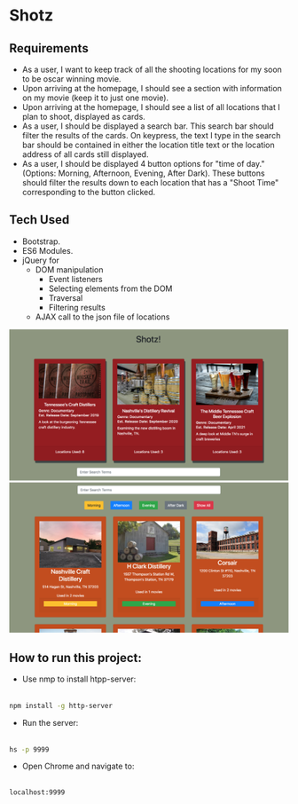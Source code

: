 # Shotz

## Requirements

- As a user, I want to keep track of all the shooting locations for my soon to be oscar winning movie.
- Upon arriving at the homepage, I should see a section with information on my movie (keep it to just one movie).
- Upon arriving at the homepage, I should see a list of all locations that I plan to shoot, displayed as cards.
- As a user, I should be displayed a search bar. This search bar should filter the results of the cards. On keypress, the text I type in the search bar should be contained in either the location title text or the location address of all cards still displayed.
- As a user, I should be displayed 4 button options for "time of day." (Options: Morning, Afternoon, Evening, After Dark). These buttons should filter the results down to each location that has a "Shoot Time" corresponding to the button clicked.


## Tech Used

- Bootstrap.
- ES6 Modules.
- jQuery for
  - DOM manipulation
    - Event listeners
    - Selecting elements from the DOM
    - Traversal
    - Filtering results
  - AJAX call to the json file of locations

![Main Screenshot](./img/movie-view.png)
![Second Screenshot](./img/locations-view.png)



## How to run this project:

* Use nmp to install htpp-server:

```sh

npm install -g http-server

```
* Run the server:

```sh

hs -p 9999

```

* Open Chrome and navigate to:

```

localhost:9999

```